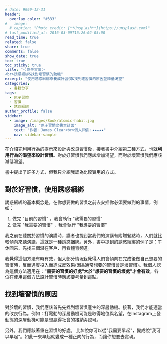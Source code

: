```yaml
---
# date: 9999-12-31
header:
  overlay_color: "#333"
#   image: 
  # caption: "Photo credit: [**Unsplash**](https://unsplash.com)"
# last_modified_at: 2016-03-09T16:20:02-05:00
read_time: true
related: false
share: true
comments: false
show_date: true
toc: true
toc_sticky: true
title: "＜原子習慣＞
<br>誘惑綑綁&找到壞習慣的動機"
excerpt: "使用誘惑綑綁來養成好習慣&找到壞習慣的原因並降低渴望"
categories:
  - 書籍分享
tags:
  - 原子習慣
  - 習慣
  - 誘惑綑綁
author_profile: false
sidebar:
  - image: /images/Book/atomic-habit.jpg
    image_alt: "原子習慣之書本封面"
    text: "作者：James Clear<br>個人評價：★★★★★"
    nav: sidebar-sample
---
```

在介紹完利用行為的提示來設計與改良習慣後，接著書中介紹第二種方式，也就**利用行為的渴望來設計習慣**。對於好習慣我們應該增加渴望，而對於壞習慣我們應該減低渴望。

書中提出了許多方式，但我只介紹我認為比較實用的方式。

## 對於好習慣，使用誘惑綑綁
誘惑綑綁的基本概念是，在你想要做的習慣之前去安插你必須要做到的事情，例如：
1. 做完 "目前的習慣" ，我會執行 "我需要的習慣"
2. 做完 "我需要的習慣" ，我會執行 "我想要的習慣"

我之前在聽關於習慣的演講時，講者也提到當我們的演講有附贈餐點時，人們就比較傾向來聽演講，這就是一種誘惑捆綁。另外，書中提到的誘惑綑綁的例子是：午休回來、先找三個潛在客戶、再看體育頻道。

我覺得這個方法有時有效，但大部分情況我覺得人們會傾向在完成後做自己想要的習慣時，反而過度投入而造成反效果(因為通常想要的習慣會是壞習慣)。我個人認為這個方法適用在：**"需要的習慣的好處"大於"想要的習慣的壞處"才會有效**，各位在使用這個方法設計習慣時應該要考量到這點。

## 找到壞習慣的原因
對於壞的習慣，我們應該首先先找到壞習慣產生的深層動機。接著，我們才能適當的改良行為。例如：打電動的深層動機可能是取得地位與名望，在Instagram上發動態的深層動機可能是想贏得社會的接納與認可。

另外，我們應該著重在習慣的好處。
比如說你可以從"我需要早起"，變成說"我可以早起"。如此一來早起就變成一種正向的行為，而讓你想要去實現。
